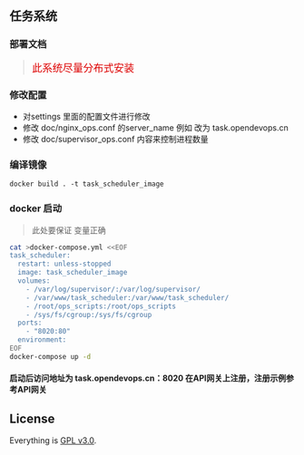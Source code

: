 ## 任务系统

###  部署文档

> <font size="4" color="#dd0000">此系统尽量分布式安装</font> 

### 修改配置
- 对settings 里面的配置文件进行修改
- 修改 doc/nginx_ops.conf 的server_name  例如 改为 task.opendevops.cn
- 修改 doc/supervisor_ops.conf 内容来控制进程数量
### 编译镜像
```
docker build . -t task_scheduler_image
```
### docker 启动
> 此处要保证 变量正确
```bash
cat >docker-compose.yml <<EOF
task_scheduler:
  restart: unless-stopped
  image: task_scheduler_image
  volumes:
    - /var/log/supervisor/:/var/log/supervisor/
    - /var/www/task_scheduler:/var/www/task_scheduler/
    - /root/ops_scripts:/root/ops_scripts
    - /sys/fs/cgroup:/sys/fs/cgroup
  ports:
    - "8020:80"
  environment:
EOF
docker-compose up -d
```
#### 启动后访问地址为 task.opendevops.cn：8020 在API网关上注册，注册示例参考API网关
## License

Everything is [GPL v3.0](https://www.gnu.org/licenses/gpl-3.0.html).
